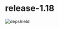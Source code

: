 # release-1.18
![depshield](https://depshield.sonatype.org/badges/depshield-prod/release-1.18/depshield.svg)
